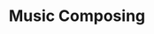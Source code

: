 ---
layout: "base.njk"
title:  "Music Composing"
description: "Music was my First Love"
faIcon: "music"
tags: "services"
---